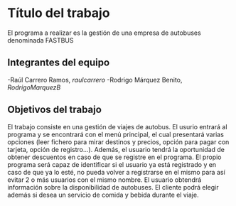 # Título del trabajo

El programa a realizar es la gestión de una empresa de autobuses denominada FASTBUS

## Integrantes del equipo

-Raúl Carrero Ramos, _raulcarrero_
-Rodrigo Márquez Benito, _RodrigoMarquezB_

## Objetivos del trabajo

El trabajo consiste en una gestión de viajes de autobus. El usurio entrará al programa y se encontrará con el menú principal, 
el cual presentará varias opciones (leer fichero para mirar destinos y precios, opción para pagar con tarjeta, opción de registro...).
Además, el usuario tendrá la oportunidad de obtener descuentos en caso de que se registre en el programa. El propio programa será capaz
de identificar si el usuario ya está registrado y en caso de que ya lo esté, no pueda volver a registrarse en el mismo para así evitar
2 o más usuarios con el mismo nombre. El usuario obtendrá información sobre la disponibilidad de autobuses. 
El cliente podrá elegir además si desea un servicio de comida y bebida durante el viaje.
